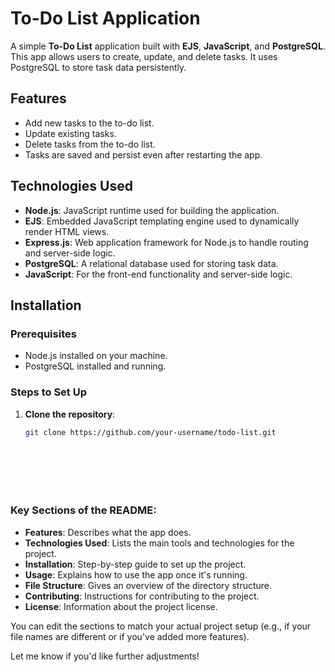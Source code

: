 # To-Do List Application

A simple **To-Do List** application built with **EJS**, **JavaScript**, and **PostgreSQL**. This app allows users to create, update, and delete tasks. It uses PostgreSQL to store task data persistently.

## Features

- Add new tasks to the to-do list.
- Update existing tasks.
- Delete tasks from the to-do list.
- Tasks are saved and persist even after restarting the app.

## Technologies Used

- **Node.js**: JavaScript runtime used for building the application.
- **EJS**: Embedded JavaScript templating engine used to dynamically render HTML views.
- **Express.js**: Web application framework for Node.js to handle routing and server-side logic.
- **PostgreSQL**: A relational database used for storing task data.
- **JavaScript**: For the front-end functionality and server-side logic.

## Installation

### Prerequisites

- Node.js installed on your machine.
- PostgreSQL installed and running.

### Steps to Set Up

1. **Clone the repository**:
   ```bash
   git clone https://github.com/your-username/todo-list.git








### Key Sections of the README:
- **Features**: Describes what the app does.
- **Technologies Used**: Lists the main tools and technologies for the project.
- **Installation**: Step-by-step guide to set up the project.
- **Usage**: Explains how to use the app once it's running.
- **File Structure**: Gives an overview of the directory structure.
- **Contributing**: Instructions for contributing to the project.
- **License**: Information about the project license.

You can edit the sections to match your actual project setup (e.g., if your file names are different or if you've added more features).

Let me know if you'd like further adjustments!
